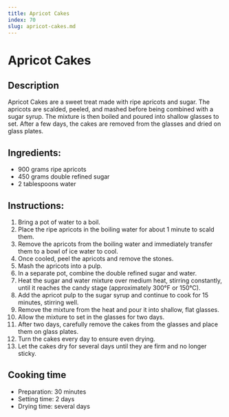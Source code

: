 ```yaml
---
title: Apricot Cakes
index: 70
slug: apricot-cakes.md
---
```


# Apricot Cakes

## Description
Apricot Cakes are a sweet treat made with ripe apricots and sugar. The apricots are scalded, peeled, and mashed before being combined with a sugar syrup. The mixture is then boiled and poured into shallow glasses to set. After a few days, the cakes are removed from the glasses and dried on glass plates.

## Ingredients:
- 900 grams ripe apricots
- 450 grams double refined sugar
- 2 tablespoons water

## Instructions:
1. Bring a pot of water to a boil.
2. Place the ripe apricots in the boiling water for about 1 minute to scald them.
3. Remove the apricots from the boiling water and immediately transfer them to a bowl of ice water to cool.
4. Once cooled, peel the apricots and remove the stones.
5. Mash the apricots into a pulp.
6. In a separate pot, combine the double refined sugar and water.
7. Heat the sugar and water mixture over medium heat, stirring constantly, until it reaches the candy stage (approximately 300°F or 150°C).
8. Add the apricot pulp to the sugar syrup and continue to cook for 15 minutes, stirring well.
9. Remove the mixture from the heat and pour it into shallow, flat glasses.
10. Allow the mixture to set in the glasses for two days.
11. After two days, carefully remove the cakes from the glasses and place them on glass plates.
12. Turn the cakes every day to ensure even drying.
13. Let the cakes dry for several days until they are firm and no longer sticky.

## Cooking time
- Preparation: 30 minutes
- Setting time: 2 days
- Drying time: several days